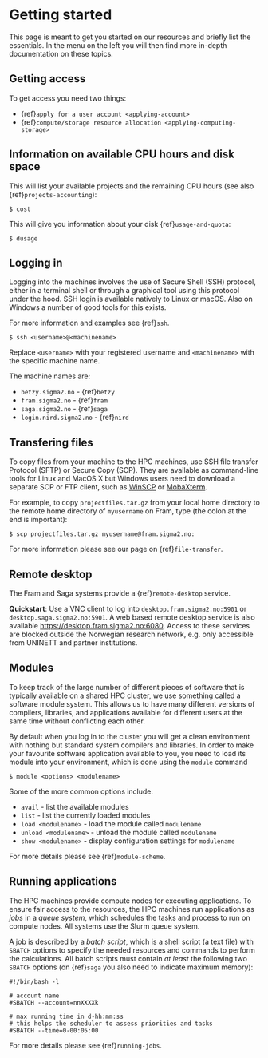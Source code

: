 # Getting started

This page is meant to get you started on our resources and briefly list the
essentials.  In the menu on the left you will then find more in-depth
documentation on these topics.


## Getting access

To get access you need two things:
- {ref}`apply for a user account <applying-account>`
- {ref}`compute/storage resource allocation <applying-computing-storage>`


## Information on available CPU hours and disk space

This will list your available projects and the remaining CPU hours
(see also {ref}`projects-accounting`):
```console
$ cost
```

This will give you information about your disk {ref}`usage-and-quota`:
```console
$ dusage
```


## Logging in

Logging into the machines involves the use of Secure Shell (SSH) protocol,
either in a terminal shell or through a graphical tool using this protocol
under the hood.  SSH login is available natively to Linux or macOS. Also on
Windows a number of good tools for this exists.

For more information and examples see {ref}`ssh`.

```console
$ ssh <username>@<machinename>
```

Replace `<username>` with your registered username and `<machinename>` with the 
specific machine name.

The machine names are:
- `betzy.sigma2.no` - {ref}`betzy`
- `fram.sigma2.no` - {ref}`fram`
- `saga.sigma2.no` - {ref}`saga`
- `login.nird.sigma2.no` - {ref}`nird`


## Transfering files

To copy files from your machine to the HPC machines, use SSH file transfer
Protocol (SFTP) or Secure Copy (SCP). They are available as command-line tools
for Linux and MacOS X but Windows users need to download a separate SCP or FTP
client, such as [WinSCP](https://winscp.net/) or [MobaXterm](https://mobaxterm.mobatek.net/).

For example, to copy `projectfiles.tar.gz` from your local home directory
to the remote home directory of `myusername` on
Fram, type (the colon at the end is important):

```console
$ scp projectfiles.tar.gz myusername@fram.sigma2.no:
```

For more information please see our page on {ref}`file-transfer`.


## Remote desktop

The Fram and Saga systems provide a {ref}`remote-desktop` service.

**Quickstart**: Use a VNC client to log into `desktop.fram.sigma2.no:5901` or
`desktop.saga.sigma2.no:5901`. A web based remote desktop service is also
available <https://desktop.fram.sigma2.no:6080>. Access to these services are
blocked outside the Norwegian research network, e.g. only accessible from
UNINETT and partner institutions.


## Modules

To keep track of the large number of different pieces of software that is
typically available on a shared HPC cluster, we use something called a software
module system. This allows us to have many different versions of compilers,
libraries, and applications available for different users at the same time
without conflicting each other.

By default when you log in to the cluster you will get a clean environment with
nothing but standard system compilers and libraries. In order to make your
favourite software application available to you, you need to load its module
into your environment, which is done using the `module` command

```console
$ module <options> <modulename>
```

Some of the more common options include:

* `avail` - list the available modules
* `list` - list the currently loaded modules
* `load <modulename>` - load the module called `modulename`
* `unload <modulename>` - unload the module called `modulename`
* `show <modulename>` - display configuration settings for `modulename`

For more details please see {ref}`module-scheme`.


## Running applications

The HPC machines provide compute nodes for executing applications. To ensure
fair access to the resources, the HPC machines run applications as _jobs_ in a
_queue system_, which schedules the tasks and process to run on compute nodes.
All systems use the Slurm queue system.

A job is described by a _batch script_, which is a shell script (a text file)
with `SBATCH` options to specify the needed resources and commands to perform
the calculations. All batch scripts must contain _at least_ the following
two `SBATCH` options (on {ref}`saga` you also need to indicate maximum memory):

```
#!/bin/bash -l

# account name
#SBATCH --account=nnXXXXk

# max running time in d-hh:mm:ss
# this helps the scheduler to assess priorities and tasks
#SBATCH --time=0-00:05:00
```

For more details please see {ref}`running-jobs`.
